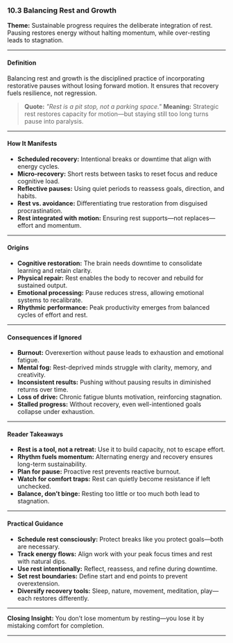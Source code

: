 ### 10.3 Balancing Rest and Growth

**Theme:** Sustainable progress requires the deliberate integration of rest. Pausing restores energy without halting momentum, while over-resting leads to stagnation.

---

#### **Definition**

Balancing rest and growth is the disciplined practice of incorporating restorative pauses without losing forward motion. It ensures that recovery fuels resilience, not regression.

> **Quote:**
> *"Rest is a pit stop, not a parking space."*
> **Meaning:** Strategic rest restores capacity for motion—but staying still too long turns pause into paralysis.

---

#### **How It Manifests**

* **Scheduled recovery:** Intentional breaks or downtime that align with energy cycles.
* **Micro-recovery:** Short rests between tasks to reset focus and reduce cognitive load.
* **Reflective pauses:** Using quiet periods to reassess goals, direction, and habits.
* **Rest vs. avoidance:** Differentiating true restoration from disguised procrastination.
* **Rest integrated with motion:** Ensuring rest supports—not replaces—effort and momentum.

---

#### **Origins**

* **Cognitive restoration:** The brain needs downtime to consolidate learning and retain clarity.
* **Physical repair:** Rest enables the body to recover and rebuild for sustained output.
* **Emotional processing:** Pause reduces stress, allowing emotional systems to recalibrate.
* **Rhythmic performance:** Peak productivity emerges from balanced cycles of effort and rest.

---

#### **Consequences if Ignored**

* **Burnout:** Overexertion without pause leads to exhaustion and emotional fatigue.
* **Mental fog:** Rest-deprived minds struggle with clarity, memory, and creativity.
* **Inconsistent results:** Pushing without pausing results in diminished returns over time.
* **Loss of drive:** Chronic fatigue blunts motivation, reinforcing stagnation.
* **Stalled progress:** Without recovery, even well-intentioned goals collapse under exhaustion.

---

#### **Reader Takeaways**

* **Rest is a tool, not a retreat:** Use it to build capacity, not to escape effort.
* **Rhythm fuels momentum:** Alternating energy and recovery ensures long-term sustainability.
* **Plan for pause:** Proactive rest prevents reactive burnout.
* **Watch for comfort traps:** Rest can quietly become resistance if left unchecked.
* **Balance, don’t binge:** Resting too little or too much both lead to stagnation.

---

#### **Practical Guidance**

* **Schedule rest consciously:** Protect breaks like you protect goals—both are necessary.
* **Track energy flows:** Align work with your peak focus times and rest with natural dips.
* **Use rest intentionally:** Reflect, reassess, and refine during downtime.
* **Set rest boundaries:** Define start and end points to prevent overextension.
* **Diversify recovery tools:** Sleep, nature, movement, meditation, play—each restores differently.

---

**Closing Insight:**
You don’t lose momentum by resting—you lose it by mistaking comfort for completion.

---
